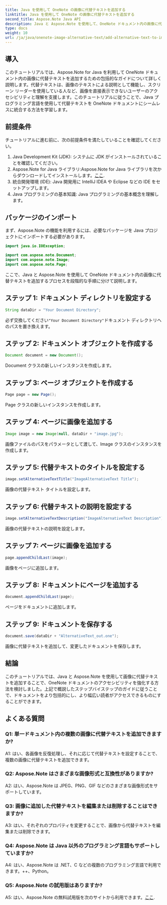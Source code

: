 ```yaml
---
title: Java を使用して OneNote の画像に代替テキストを追加する
linktitle: Java を使用して OneNote の画像に代替テキストを追加する
second_title: Aspose.Note Java API
description: Java と Aspose.Note を使用して、OneNote ドキュメント内の画像に代替テキストを追加し、アクセシビリティと包括性を強化する方法を学びます。
type: docs
weight: 10
url: /ja/java/onenote-image-alternative-text/add-alternative-text-to-image/
---
```

## 導入

このチュートリアルでは、Aspose.Note for Java を利用して OneNote ドキュメント内の画像に代替テキストを追加するための包括的なガイドについて詳しく説明します。代替テキストは、画像のテキストによる説明として機能し、スクリーン リーダーを使用している人など、画像を直接表示できないユーザーのアクセシビリティと理解を支援します。このチュートリアルに従うことで、Java プログラミング言語を使用して代替テキストを OneNote ドキュメントにシームレスに統合する方法を学習します。

## 前提条件

チュートリアルに進む前に、次の前提条件を満たしていることを確認してください。

1. Java Development Kit (JDK): システムに JDK がインストールされていることを確認してください。
2.  Aspose.Note for Java ライブラリ:Aspose.Note for Java ライブラリを次からダウンロードしてインストールします。[ここ](https://releases.aspose.com/note/java/).
3. 統合開発環境 (IDE): Java 開発用に IntelliJ IDEA や Eclipse などの IDE をセットアップします。
4. Java プログラミングの基本知識: Java プログラミングの基本概念を理解します。

## パッケージのインポート

まず、Aspose.Note の機能を利用するには、必要なパッケージを Java プロジェクトにインポートする必要があります。

```java
import java.io.IOException;

import com.aspose.note.Document;
import com.aspose.note.Image;
import com.aspose.note.Page;
```

ここで、Java と Aspose.Note を使用して OneNote ドキュメント内の画像に代替テキストを追加するプロセスを段階的な手順に分けて説明します。

## ステップ 1: ドキュメント ディレクトリを設定する

```java
String dataDir = "Your Document Directory";
```

必ず交換してください`"Your Document Directory"`ドキュメント ディレクトリへのパスを置き換えます。

## ステップ 2: ドキュメント オブジェクトを作成する

```java
Document document = new Document();
```

Document クラスの新しいインスタンスを作成します。

## ステップ 3: ページ オブジェクトを作成する

```java
Page page = new Page();
```

Page クラスの新しいインスタンスを作成します。

## ステップ 4: ページに画像を追加する

```java
Image image = new Image(null, dataDir + "image.jpg");
```

画像ファイルのパスをパラメータとして渡して、Image クラスのインスタンスを作成します。

## ステップ 5: 代替テキストのタイトルを設定する

```java
image.setAlternativeTextTitle("ImageAlternativeText Title");
```

画像の代替テキスト タイトルを設定します。

## ステップ 6: 代替テキストの説明を設定する

```java
image.setAlternativeTextDescription("ImageAlternativeText Description");
```

画像の代替テキストの説明を設定します。

## ステップ 7: ページに画像を追加する

```java
page.appendChildLast(image);
```

画像をページに追加します。

## ステップ 8: ドキュメントにページを追加する

```java
document.appendChildLast(page);
```

ページをドキュメントに追加します。

## ステップ 9: ドキュメントを保存する

```java
document.save(dataDir + "AlternativeText_out.one");
```

画像に代替テキストを追加して、変更したドキュメントを保存します。

## 結論

このチュートリアルでは、Java と Aspose.Note を使用して画像に代替テキストを追加することで、OneNote ドキュメントのアクセシビリティを強化する方法を検討しました。上記で概説したステップバイステップのガイドに従うことで、ドキュメントをより包括的にし、より幅広い読者がアクセスできるものにすることができます。

## よくある質問

### Q1: 単一ドキュメント内の複数の画像に代替テキストを追加できますか?

A1: はい、各画像を反復処理し、それに応じて代替テキストを設定することで、複数の画像に代替テキストを追加できます。

### Q2: Aspose.Note はさまざまな画像形式と互換性がありますか?

A2: はい、Aspose.Note は JPEG、PNG、GIF などのさまざまな画像形式をサポートしています。

### Q3: 画像に追加した代替テキストを編集または削除することはできますか?

A3: はい、それぞれのプロパティを変更することで、画像から代替テキストを編集または削除できます。

### Q4: Aspose.Note は Java 以外のプログラミング言語もサポートしていますか?

A4: はい、Aspose.Note は .NET、C などの複数のプログラミング言語で利用できます。++、Python。

### Q5: Aspose.Note の試用版はありますか?

 A5: はい、Aspose.Note の無料試用版を次のサイトから利用できます。[ここ](https://releases.aspose.com/).